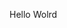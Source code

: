Hello Wolrd





































































































































































































































































































































































































































































































































































































































































































































































































































































































































































































































































































































































































































































































































































































































































































































































































































































































































































































































































































































































































































































































































































































































































































































































































































































































































































































































































































































































































































































































































































































































































































































































































































































































































































































































































































































































































































































































































































































































































































































































































































































































































































































































































































































































































































































































































































































































































































































